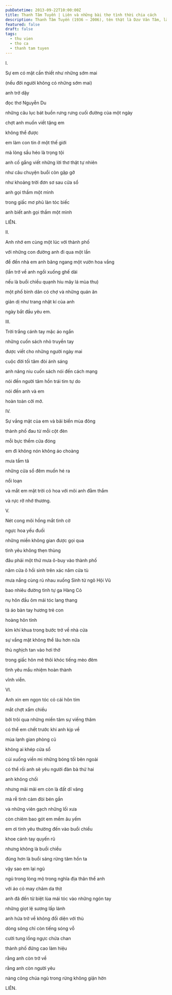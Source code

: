 ```yaml
---
pubDatetime: 2013-09-22T10:00:00Z
title: Thanh Tâm Tuyền | Liên và những bài thơ tình thời chia cách
description: Thanh Tâm Tuyền (1936 – 2006), tên thật là Dzư Văn Tâm, là một nhà thơ, nhà văn người Việt nổi tiếng, được biết đến với những cách tân thơ ca táo bạo.
featured: false
draft: false
tags:
  - thu vien
  - tho ca
  - thanh tam tuyen
---
```


I.

Sự em có mặt cần thiết như những sớm mai

(nếu đời người không có những sớm mai)

anh trở dậy

đọc thơ Nguyễn Du

những câu lục bát buồn rưng rưng cuối đường của một ngày

chợt anh muốn viết tặng em

không thể được

em làm con tin ở một thế giới

mà lòng sầu héo là trọng tội

anh cố gắng viết những lời thơ thật tự nhiên

như câu chuyện buổi còn gặp gỡ

như khoảng trời đơn sơ sau cửa sổ

anh gọi thầm một mình

trong giấc mơ phủ làn tóc biếc

anh biết anh gọi thầm một mình

LIÊN.

II.

Anh nhớ em cùng một lúc với thành phố

với những con đường anh đi qua một lần

để đến nhà em anh băng ngang một vườn hoa vắng

(lần trở về anh ngồi xuống ghế dài

nếu là buổi chiều quạnh hiu mây lá mùa thu)

một phố bình dân có chợ và những quán ăn

giản dị như trang nhật kí của anh

ngày bắt đầu yêu em.

III.

Trời trắng cánh tay mặc áo ngắn

những cuốn sách nhỏ truyền tay

được viết cho những người ngày mai

cuộc đời tối tăm đòi ánh sáng

anh nâng niu cuốn sách nói đến cách mạng

nói đến người tâm hồn trái tim tự do

nói đến anh và em

hoàn toàn cởi mở.

IV.

Sự vắng mặt của em và bãi biển mùa đông

thành phố đau từ mỗi cột đèn

mỗi bực thềm cửa đóng

em đi không nón không áo choàng

mưa tầm tã

những cửa sổ đêm muốn hé ra

nổi loạn

và mắt em mặt trời cỏ hoa với môi anh đằm thắm

và rực rỡ nhớ thương.

V.

Nét cong môi hồng mắt tình cờ

ngực hoa yếu đuối

những miền không gian được gọi qua

tình yêu không thẹn thùng

đâu phải một thứ mưa ô-buy vào thành phố

năm cửa ô hồi sinh trên xác năm cửa tù

mưa nắng cùng rủ nhau xuống Sinh từ ngõ Hội Vũ

bao nhiêu đường tình tự ga Hàng Cỏ

nụ hôn đầu ôm mái tóc lang thang

tà áo bàn tay hương trẻ con

hoàng hôn tỉnh

kim khí khua trong bước trở về nhà cửa

sự vắng mặt không thể lâu hơn nữa

thù nghịch tan vào hơi thở

trong giấc hôn mê thôi khóc tiếng mèo đêm

tình yêu mầu nhiệm hoàn thành

vĩnh viễn.

VI.

Anh xin em ngọn tóc cỏ cái hôn tím

mắt chợt xẩm chiều

bởi trôi qua những miền tâm sự viếng thăm

có thể em chết trước khi anh kịp về

mùa lạnh gian phòng cũ

không ai khép cửa sổ

cúi xuống viền mi những bóng tối bên ngoài

có thể rồi anh sẽ yêu người đàn bà thứ hai

anh không chối

nhưng mãi mãi em còn là đất dĩ vãng

mà rễ tình cảm đòi bén gần

và những viên gạch những lối xưa

còn chiêm bao gót em mềm âu yếm

em ơi tình yêu thường đến vào buổi chiều

khoe cánh tay quyến rũ

nhưng không là buổi chiều

đúng hơn là buổi sáng rừng tâm hồn ta

vậy sao em lại ngủ

ngủ trong lòng mộ trong nghĩa địa thân thể anh

với áo cỏ may châm da thịt

anh đã đến từ biệt lùa mái tóc vào những ngón tay

những giọt lệ sương lấp lánh

anh hứa trở về không đối diện với thù

dòng sông chỉ còn tiếng sóng vỗ

cười tung lồng ngực chứa chan

thành phố đứng cao làm hiệu

rằng anh còn trở về

rằng anh còn người yêu

nàng công chúa ngủ trong rừng không giận hờn

LIÊN.